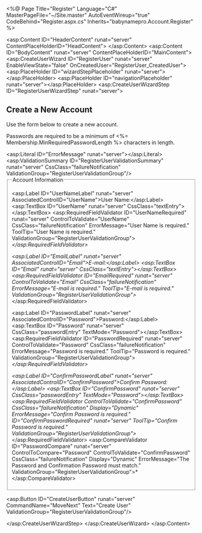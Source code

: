 <%@ Page Title="Register" Language="C#" MasterPageFile="~/Site.master" AutoEventWireup="true"
    CodeBehind="Register.aspx.cs" Inherits="babynamepro.Account.Register" %>

<asp:Content ID="HeaderContent" runat="server" ContentPlaceHolderID="HeadContent">
</asp:Content>
<asp:Content ID="BodyContent" runat="server" ContentPlaceHolderID="MainContent">
    <asp:CreateUserWizard ID="RegisterUser" runat="server" EnableViewState="false" OnCreatedUser="RegisterUser_CreatedUser">
        <LayoutTemplate>
            <asp:PlaceHolder ID="wizardStepPlaceholder" runat="server"></asp:PlaceHolder>
            <asp:PlaceHolder ID="navigationPlaceholder" runat="server"></asp:PlaceHolder>
        </LayoutTemplate>
        <WizardSteps>
            <asp:CreateUserWizardStep ID="RegisterUserWizardStep" runat="server">
                <ContentTemplate>
                    <h2>
                        Create a New Account
                    </h2>
                    <p>
                        Use the form below to create a new account.
                    </p>
                    <p>
                        Passwords are required to be a minimum of <%= Membership.MinRequiredPasswordLength %> characters in length.
                    </p>
                    <span class="failureNotification">
                        <asp:Literal ID="ErrorMessage" runat="server"></asp:Literal>
                    </span>
                    <asp:ValidationSummary ID="RegisterUserValidationSummary" runat="server" CssClass="failureNotification" 
                         ValidationGroup="RegisterUserValidationGroup"/>
                    <div class="accountInfo">
                        <fieldset class="register">
                            <legend>Account Information</legend>
                            <p>
                                <asp:Label ID="UserNameLabel" runat="server" AssociatedControlID="UserName">User Name:</asp:Label>
                                <asp:TextBox ID="UserName" runat="server" CssClass="textEntry"></asp:TextBox>
                                <asp:RequiredFieldValidator ID="UserNameRequired" runat="server" ControlToValidate="UserName" 
                                     CssClass="failureNotification" ErrorMessage="User Name is required." ToolTip="User Name is required." 
                                     ValidationGroup="RegisterUserValidationGroup">*</asp:RequiredFieldValidator>
                            </p>
                            <p>
                                <asp:Label ID="EmailLabel" runat="server" AssociatedControlID="Email">E-mail:</asp:Label>
                                <asp:TextBox ID="Email" runat="server" CssClass="textEntry"></asp:TextBox>
                                <asp:RequiredFieldValidator ID="EmailRequired" runat="server" ControlToValidate="Email" 
                                     CssClass="failureNotification" ErrorMessage="E-mail is required." ToolTip="E-mail is required." 
                                     ValidationGroup="RegisterUserValidationGroup">*</asp:RequiredFieldValidator>
                            </p>
                            <p>
                                <asp:Label ID="PasswordLabel" runat="server" AssociatedControlID="Password">Password:</asp:Label>
                                <asp:TextBox ID="Password" runat="server" CssClass="passwordEntry" TextMode="Password"></asp:TextBox>
                                <asp:RequiredFieldValidator ID="PasswordRequired" runat="server" ControlToValidate="Password" 
                                     CssClass="failureNotification" ErrorMessage="Password is required." ToolTip="Password is required." 
                                     ValidationGroup="RegisterUserValidationGroup">*</asp:RequiredFieldValidator>
                            </p>
                            <p>
                                <asp:Label ID="ConfirmPasswordLabel" runat="server" AssociatedControlID="ConfirmPassword">Confirm Password:</asp:Label>
                                <asp:TextBox ID="ConfirmPassword" runat="server" CssClass="passwordEntry" TextMode="Password"></asp:TextBox>
                                <asp:RequiredFieldValidator ControlToValidate="ConfirmPassword" CssClass="failureNotification" Display="Dynamic" 
                                     ErrorMessage="Confirm Password is required." ID="ConfirmPasswordRequired" runat="server" 
                                     ToolTip="Confirm Password is required." ValidationGroup="RegisterUserValidationGroup">*</asp:RequiredFieldValidator>
                                <asp:CompareValidator ID="PasswordCompare" runat="server" ControlToCompare="Password" ControlToValidate="ConfirmPassword" 
                                     CssClass="failureNotification" Display="Dynamic" ErrorMessage="The Password and Confirmation Password must match."
                                     ValidationGroup="RegisterUserValidationGroup">*</asp:CompareValidator>
                            </p>
                        </fieldset>
                        <p class="submitButton">
                            <asp:Button ID="CreateUserButton" runat="server" CommandName="MoveNext" Text="Create User" 
                                 ValidationGroup="RegisterUserValidationGroup"/>
                        </p>
                    </div>
                </ContentTemplate>
                <CustomNavigationTemplate>
                </CustomNavigationTemplate>
            </asp:CreateUserWizardStep>
        </WizardSteps>
    </asp:CreateUserWizard>
</asp:Content>
